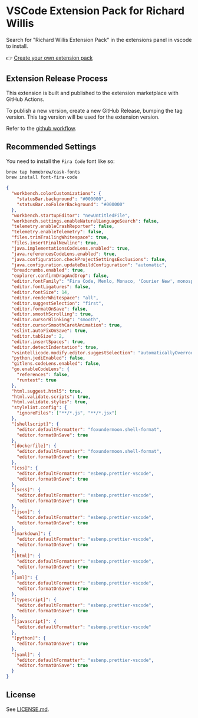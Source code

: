 # VSCode Extension Pack for Richard Willis

Search for "Richard Willis Extension Pack" in the extensions panel in vscode to install.

👉 [Create your own extension pack](https://code.visualstudio.com/blogs/2017/03/07/extension-pack-roundup)

## Extension Release Process

This extension is built and published to the extension marketplace with GitHub Actions.

To publish a new version, create a new GitHub Release, bumping the tag version. This tag version will be used for the extension version.

Refer to the [github workflow](./.github/workflows/nodejs.yml).

## Recommended Settings

You need to install the `Fira Code` font like so:

```bash
brew tap homebrew/cask-fonts
brew install font-fira-code
```

```json
{
  "workbench.colorCustomizations": {
    "statusBar.background": "#000000",
    "statusBar.noFolderBackground": "#000000"
  },
  "workbench.startupEditor": "newUntitledFile",
  "workbench.settings.enableNaturalLanguageSearch": false,
  "telemetry.enableCrashReporter": false,
  "telemetry.enableTelemetry": false,
  "files.trimTrailingWhitespace": true,
  "files.insertFinalNewline": true,
  "java.implementationsCodeLens.enabled": true,
  "java.referencesCodeLens.enabled": true,
  "java.configuration.checkProjectSettingsExclusions": false,
  "java.configuration.updateBuildConfiguration": "automatic",
  "breadcrumbs.enabled": true,
  "explorer.confirmDragAndDrop": false,
  "editor.fontFamily": "Fira Code, Menlo, Monaco, 'Courier New', monospace",
  "editor.fontLigatures": false,
  "editor.fontSize": 14,
  "editor.renderWhitespace": "all",
  "editor.suggestSelection": "first",
  "editor.formatOnSave": false,
  "editor.smoothScrolling": true,
  "editor.cursorBlinking": "smooth",
  "editor.cursorSmoothCaretAnimation": true,
  "eslint.autoFixOnSave": true,
  "editor.tabSize": 2,
  "editor.insertSpaces": true,
  "editor.detectIndentation": true,
  "vsintellicode.modify.editor.suggestSelection": "automaticallyOverrodeDefaultValue",
  "python.jediEnabled": false,
  "gitlens.codeLens.enabled": false,
  "go.enableCodeLens": {
    "references": false,
    "runtest": true
  },
  "html.suggest.html5": true,
  "html.validate.scripts": true,
  "html.validate.styles": true,
  "stylelint.config": {
    "ignoreFiles": ["**/*.js", "**/*.jsx"]
  },
  "[shellscript]": {
    "editor.defaultFormatter": "foxundermoon.shell-format",
    "editor.formatOnSave": true
  },
  "[dockerfile]": {
    "editor.defaultFormatter": "foxundermoon.shell-format",
    "editor.formatOnSave": true
  },
  "[css]": {
    "editor.defaultFormatter": "esbenp.prettier-vscode",
    "editor.formatOnSave": true
  },
  "[scss]": {
    "editor.defaultFormatter": "esbenp.prettier-vscode",
    "editor.formatOnSave": true
  },
  "[json]": {
    "editor.defaultFormatter": "esbenp.prettier-vscode",
    "editor.formatOnSave": true
  },
  "[markdown]": {
    "editor.defaultFormatter": "esbenp.prettier-vscode",
    "editor.formatOnSave": true
  },
  "[html]": {
    "editor.defaultFormatter": "esbenp.prettier-vscode",
    "editor.formatOnSave": true
  },
  "[xml]": {
    "editor.defaultFormatter": "esbenp.prettier-vscode",
    "editor.formatOnSave": true
  },
  "[typescript]": {
    "editor.defaultFormatter": "esbenp.prettier-vscode",
    "editor.formatOnSave": true
  },
  "[javascript]": {
    "editor.defaultFormatter": "esbenp.prettier-vscode"
  },
  "[python]": {
    "editor.formatOnSave": true
  },
  "[yaml]": {
    "editor.defaultFormatter": "esbenp.prettier-vscode",
    "editor.formatOnSave": true
  }
}
```

## License

See [LICENSE.md](./LICENSE.md).
